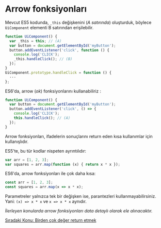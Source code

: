 # Arrow fonksiyonları

Mevcut ES5 kodunda, `_this` değişkenini (*A satırında*) oluşturduk, böylece `UiComponent` elementi B satırından erişilebilir.

```js
function UiComponent() {
  var _this = this; // (A)
  var button = document.getElementById('myButton');
  button.addEventListener('click', function () {
    console.log('CLICK');
    _this.handleClick(); // (B)
  });
}
UiComponent.prototype.handleClick = function () {
  ···
};
```

ES6'da, arrow (*ok*) fonksiyonlarını kullanabiliriz :

```js
function UiComponent() {
  var button = document.getElementById('myButton');
  button.addEventListener('click', () => {
    console.log('CLICK');
    this.handleClick(); // (A)
  });
}
```

Arrow fonksiyonları, ifadelerin sonuçlarını return eden kısa kullanımlar için kullanışlıdır.

ES5'te, bu tür kodlar nispeten ayrıntılıdır:

```js
var arr = [1, 2, 3];
var squares = arr.map(function (x) { return x * x });
```

ES6'da, arrow fonksiyonları ile çok daha kısa:

```js
const arr = [1, 2, 3];
const squares = arr.map(x => x * x);
```

Parametreler yalnızca tek bir değişken ise, parantezleri kullanmayabilirsiniz. Yani: `(x) => x * x` ve `x => x * x` aynıdır.

*İlerleyen konularda arrow fonksiyonları data detaylı olarak ele alınacaktır.*

<a href="https://omergulcicek.github.io/es6/es6-temel-ozellikleri/birden-cok-deger-return-etmek">Sıradaki Konu: Birden çok değer return etmek</a>
